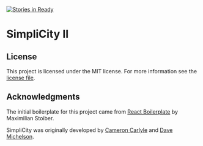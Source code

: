 [![Stories in Ready](https://badge.waffle.io/cityofasheville/simplicity2.png?label=ready&title=Ready)](https://waffle.io/cityofasheville/simplicity2)
# SimpliCity II


## License

This project is licensed under the MIT license. For more information see the [license file](./LICENSE.md).

## Acknowledgments

The initial boilerplate for this project came from [React Boilerplate](https://github.com/mxstbr/react-boilerplate) by Maximilian Stoiber.

SimpliCity was originally developed by [Cameron Carlyle](https://github.com/carlyleec) and [Dave Michelson](https://github.com/daveism).
